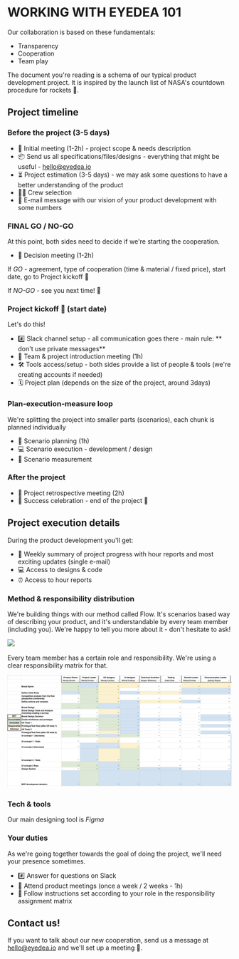 # WORKING WITH EYEDEA 101 

Our collaboration is based on these fundamentals: 

- Transparency
- Cooperation
- Team play

The document you're reading is a schema of our typical product development project. It is inspired by the launch list of NASA's countdown procedure for rockets 🚀.

## Project timeline

### Before the project (3-5 days)

- 📅  Initial meeting (1-2h) - project scope & needs description
- 📦  Send us all specifications/files/designs - everything that might be useful - hello@eyedea.io
- ⏳  Project estimation (3-5 days) - we may ask some questions to have a better understanding of the product
- 🧑‍🚀  Crew selection 
- 📩  E-mail message with our vision of your product development with some numbers 


### FINAL GO / NO-GO 

At this point, both sides need to decide if we're starting the cooperation. 

- 📅  Decision meeting (1-2h)

If *GO* - agreement, type of cooperation (time & material / fixed price), start date, go to Project kickoff 🚀

If *NO-GO* - see you next time! 👋


### Project kickoff 🚀 (start date)

Let's do this!

- #️⃣  Slack channel setup - all communication goes there - main rule: ** don't use private messages** 
- 📅  Team & project introduction meeting (1h)
- 🛠  Tools access/setup - both sides provide a list of people & tools (we're creating accounts if needed)
- 🗓  Project plan (depends on the size of the project, around 3days)


### Plan-execution-measure loop

We're splitting the project into smaller parts (scenarios), each chunk is planned individually

- 📅  Scenario planning (1h)
- 💻  Scenario execution - development / design 
- 🔎  Scenario measurement


### After the project

- 📅  Project retrospective meeting (2h)
- 🍻  Success celebration - end of the project 🎉



## Project execution details

During the product development you'll get: 

- 📩  Weekly summary of project progress with hour reports and most exciting updates (single e-mail)
- 💻  Access to designs & code
- ⏰  Access to hour reports


### Method & responsibility distribution

We're building things with our method called Flow. It's scenarios based way of describing your product, and it's understandable by every team member (including you). We're happy to tell you more about it - don't hesitate to ask!

![](https://flowplatform.io/figma-flow/static/example2-677cad21bb816415e9159814edff74af.png)

Every team member has a certain role and responsibility. We're using a clear responsibility matrix for that.

![](./matrix.png)


### Tech & tools

Our main designing tool is *Figma* 



### Your duties

As we're going together towards the goal of doing the project, we'll need your presence sometimes.

- #️⃣  Answer for questions on Slack
- 📅  Attend product meetings (once a week / 2 weeks - 1h)
- 🙋‍  Follow instructions set according to your role in the responsibility assignment matrix





## Contact us!

If you want to talk about our new cooperation, send us a message at hello@eyedea.io and we'll set up a meeting 🚀.
